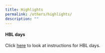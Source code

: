 ```yaml
---
title: Highlights
permalink: /others/highlights/
description: ""
---
```

#### HBL days

Click [here](/academic-curriculum/home-based-learning) to look at instructions for HBL days.